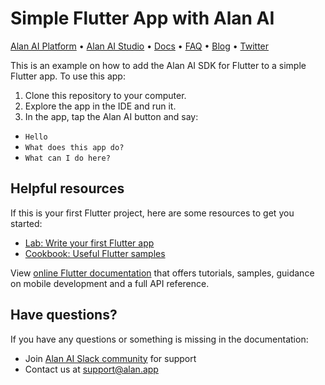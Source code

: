 # Simple Flutter App with Alan AI

[Alan AI Platform](https://alan.app/) • [Alan AI Studio](https://studio.alan.app/register) • [Docs](https://alan.app/docs) • [FAQ](https://alan.app/docs/usage/additional/faq) •
[Blog](https://alan.app/blog/) • [Twitter](https://twitter.com/alanvoiceai)

This is an example on how to add the Alan AI SDK for Flutter to a simple Flutter app. To use this app:

1. Clone this repository to your computer.
2. Explore the app in the IDE and run it.
3. In the app, tap the Alan AI button and say:
  * `Hello`
  * `What does this app do?`
  * `What can I do here?`

## Helpful resources

If this is your first Flutter project, here are some resources to get you started:

- [Lab: Write your first Flutter app](https://flutter.dev/docs/get-started/codelab)
- [Cookbook: Useful Flutter samples](https://flutter.dev/docs/cookbook)

View [online Flutter documentation](https://flutter.dev/docs) that offers tutorials, samples, guidance on mobile development and a full API reference.

 
## Have questions?

If you have any questions or something is missing in the documentation:
- Join [Alan AI Slack community](https://app.slack.com/client/TL55N530A) for support
- Contact us at [support@alan.app](mailto:support@alan.app)